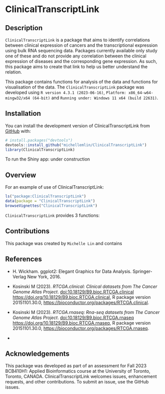 
<!-- README.md is generated from README.Rmd. Please edit that file -->

# ClinicalTranscriptLink

<!-- badges: start -->
<!-- badges: end -->

## Description

`ClinicalTranscriptLink` is a package that aims to identify correlations
between clinical expression of cancers and the transcriptional
expression using bulk RNA sequencing data. Packages currently available
only study one of these and do not provide any correlation between the
clinical expression of diseases and the corresponding gene expression.
As such, this package aims to create that link to help us better
understand the relation.

This package contains functions for analysis of the data and functions
for visualisation of the data. The `ClinicalTranscriptLink` package was
developed using `R version 4.3.1 (2023-06-16)`,
`Platform: x86_64-w64-mingw32/x64 (64-bit)` and
`Running under: Windows 11 x64 (build 22631)`.

## Installation

You can install the development version of ClinicalTranscriptLink from
[GitHub](https://github.com/) with:

``` r
# install.packages("devtools")
devtools::install_github("michellemlin/ClinicalTranscriptLink")
library(ClinicalTranscriptLink)
```

To run the Shiny app: under construction

## Overview

For an example of use of ClinicalTranscriptLink:

``` r
ls("package:ClinicalTranscriptLink")
data(package = "ClinicalTranscriptLink") 
browseVignettes("ClinicalTranscriptLink")
```

`ClinicalTranscriptLink` provides 3 functions:

## Contributions

This package was created by `Michelle Lin` and contains

## References

- H. Wickham. ggplot2: Elegant Graphics for Data Analysis.
  Springer-Verlag New York, 2016.

- Kosinski M (2023). *RTCGA.clinical: Clinical datasets from The Cancer
  Genome Atlas Project*. <doi:10.18129/B9.bioc.RTCGA.clinical>
  <https://doi.org/10.18129/B9.bioc.RTCGA.clinical>, R package version
  20151101.30.0, <https://bioconductor.org/packages/RTCGA.clinical>.

- Kosinski M (2023). *RTCGA.rnaseq: Rna-seq datasets from The Cancer
  Genome Atlas Project*. <doi:10.18129/B9.bioc.RTCGA.rnaseq>
  <https://doi.org/10.18129/B9.bioc.RTCGA.rnaseq>, R package version
  20151101.30.0, <https://bioconductor.org/packages/RTCGA.rnaseq>.

- 

## Acknowledgements

This package was developed as part of an assessment for Fall 2023
BCB410H1: Applied Bioinformatics course at the University of Toronto,
Toronto, CANADA. ClinicalTranscriptLink welcomes issues, enhancement
requests, and other contributions. To submit an issue, use the GitHub
issues.
